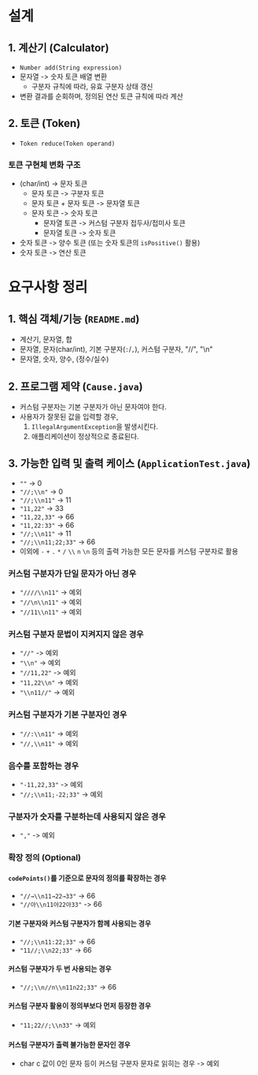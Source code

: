 # 설계

## 1. 계산기 (Calculator)

- `Number add(String expression)`
- 문자열 -> 숫자 토큰 배열 변환
    - 구분자 규칙에 따라, 유효 구분자 상태 갱신
- 변환 결과를 순회하며, 정의된 연산 토큰 규칙에 따라 계산

## 2. 토큰 (Token)

- `Token reduce(Token operand)`

### 토큰 구현체 변화 구조

- (char/int) -> 문자 토큰
   - 문자 토큰 -> 구분자 토큰
   - 문자 토큰 + 문자 토큰 -> 문자열 토큰
   - 문자 토큰 -> 숫자 토큰
     - 문자열 토큰 -> 커스텀 구분자 접두사/접미사 토큰
     - 문자열 토큰 -> 숫자 토큰
- 숫자 토큰 -> 양수 토큰 (또는 숫자 토큰의 `isPositive()` 활용)
- 숫자 토큰 -> 연산 토큰

# 요구사항 정리

## 1. 핵심 객체/기능 (`README.md`)

- 계산기, 문자열, 합
- 문자열, 문자(char/int), 기본 구분자(`:`/`,`), 커스텀 구분자, "//", "\n"
- 문자열, 숫자, 양수, (정수/실수)

## 2. 프로그램 제약 (`Cause.java`)

- 커스텀 구분자는 기본 구분자가 아닌 문자여야 한다.
- 사용자가 잘못된 값을 입력할 경우,
  1.  `IllegalArgumentException`을 발생시킨다.
  2.  애플리케이션이 정상적으로 종료된다.

## 3. 가능한 입력 및 출력 케이스 (`ApplicationTest.java`)

- `""` -> 0
- `"//;\\n"` -> 0
- `"//;\\n11"` -> 11
- `"11,22"` -> 33
- `"11,22,33"` -> 66
- `"11,22:33"` -> 66
- `"//;\\n11"` -> 11
- `"//;\\n11;22;33"` -> 66
- 이외에 `-` `+` `.` `*` `/` `\\` `n` `\n` 등의 출력 가능한 모든 문자를 커스텀 구분자로 활용

### 커스텀 구분자가 단일 문자가 아닌 경우

- `"////\\n11"` -> 예외
- `"//\n\\n11"` -> 예외
- `"//11\\n11"` -> 예외

### 커스텀 구분자 문법이 지켜지지 않은 경우

- `"//"` -> 예외
- `"\\n"` -> 예외
- `"//11,22"` -> 예외
- `"11,22\\n"` -> 예외
- `"\\n11//"` -> 예외

### 커스텀 구분자가 기본 구분자인 경우

- `"//:\\n11"` -> 예외
- `"//,\\n11"` -> 예외

### 음수를 포함하는 경우

- `"-11,22,33"` -> 예외
- `"//;\\n11;-22;33"` -> 예외

### 구분자가 숫자를 구분하는데 사용되지 않은 경우

- `","` -> 예외

### 확장 정의 (Optional)

#### `codePoints()`를 기준으로 문자의 정의를 확장하는 경우

- `"//→\\n11→22→33"` -> 66
- `"//아\\n11아22아33"` -> 66

#### 기본 구분자와 커스텀 구분자가 함께 사용되는 경우

- `"//;\\n11:22;33"` -> 66
- `"11//;\\n22;33"` -> 66

#### 커스텀 구분자가 두 번 사용되는 경우

- `"//;\\n//n\\n11n22;33"` -> 66

#### 커스텀 구분자 활용이 정의부보다 먼저 등장한 경우

- `"11;22//;\\n33"` -> 예외

#### 커스텀 구분자가 출력 불가능한 문자인 경우

- char c 값이 0인 문자 등이 커스텀 구분자 문자로 읽히는 경우 -> 예외
